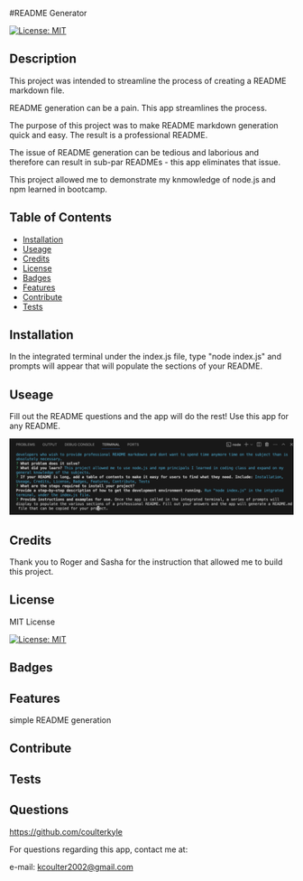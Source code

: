 #README Generator

[![License: MIT](https://img.shields.io/badge/License-MIT-yellow.svg)](https://opensource.org/licenses/MIT)

## Description

This project was intended to streamline the process of creating a README markdown file.

README generation can be a pain. This app streamlines the process.

The purpose of this project was to make README markdown generation quick and easy. The result is a professional README.

The issue of README generation can be tedious and laborious and therefore can result in sub-par READMEs - this app eliminates that issue.

This project allowed me to demonstrate my knmowledge of node.js and npm learned in bootcamp.

## Table of Contents

- [Installation](#Installation)
- [Useage](#Useage)
- [Credits](#Credits)
- [License](#License)
- [Badges](#Badges)
- [Features](#Features)
- [Contribute](#Contribute)
- [Tests](#Tests)


## Installation

In the integrated terminal under the index.js file, type  "node index.js" and prompts will appear that will populate the sections of your README.

## Useage

Fill out the README questions and the app will do the rest! Use this app for any README.

![screenshot](./assets/images/screenshot.png)

## Credits

Thank you to Roger and Sasha for the instruction that allowed me to build this project.





## License

MIT License

[![License: MIT](https://img.shields.io/badge/License-MIT-yellow.svg)](https://opensource.org/licenses/MIT)

## Badges



## Features

simple README generation

## Contribute



## Tests



## Questions

https://github.com/coulterkyle

For questions regarding this app, contact me at:

e-mail: kcoulter2002@gmail.com

